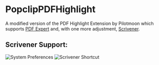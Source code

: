 # PopclipPDFHighlight

A modified version of the PDF Highlight Extension by Pilotmoon which supports [PDF Expert](http://https://pdfexpert.com) and, with one more adjustment, [Scrivener](http://https://www.literatureandlatte.com/scrivener.php).

## Scrivener Support:

![System Preferences](http://i.imgur.com/kSlyLcD.png)
![Scrivener Shortcut](http://i.imgur.com/EQstzRC.png)
